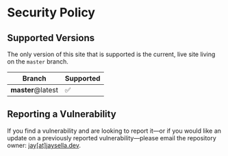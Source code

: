 # Security Policy

## Supported Versions

The only version of this site that is supported is the current, live site living on the `master` branch.

| Branch            | Supported          |
| ----------------- | ------------------ |
| **master**@latest | :white_check_mark: |

## Reporting a Vulnerability

If you find a vulnerability and are looking to report it—or if you would like an update on a previously reported vulnerability—please email the repository owner: [jay[at]jaysella.dev](https://github.com/j-651).
